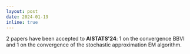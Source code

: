 ```yaml
---
layout: post
date: 2024-01-19
inline: true
---
```


2 papers have been accepted to **AISTATS'24**: 1 on the convergence BBVI and 1 on the convergence of the stochastic approximation EM algorithm.
